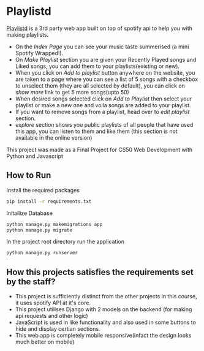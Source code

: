 # Playlistd

[Playlistd](https://playlistd.herokuapp.com/) is a 3rd party web app built on top of spotify api to help you with making playlists.
* On the _Index Page_ you can see your music taste summerised (a mini Spotify Wrapped!).
* On _Make Playlist_ section you are given your Recently Played songs and Liked songs, you can add them to your
playlists(existing or new).
* When you click on _Add to playlist_ button anywhere on the website, you are taken to a page where you can see
a list of 5 songs with a checkbox to unselect them (they are all selected by default), you can click on _show more_ link to get 5 more songs(upto 50)
* When desired songs selected click on _Add to Playlist_ then select your playlist or make a new one and voila songs are added to your playlist.
* If you want to remove songs from a playlist, head over to _edit playlist_ section.
* _explore_ section shows you public playlists of all people that have used this app, you can listen to them
and like them (this section is not available in the online version)

This project was made as a Final Project for CS50 Web Development with Python and Javascript

## How to Run
Install the required packages
```bash
pip install -r requirements.txt
```
Initailize Database
```bash
python manage.py makemigrations app
python manage.py migrate
```
In the project root directory run the application
```bash
python manage.py runserver
```

## How this projects satisfies the requirements set by the staff?
* This project is sufficiently distinct from the other projects in this course, it uses spotify API at it's core.
* This project utilises Django with 2 models on the backend (for making api requests and other logic)
* JavaScript is used in like functionality and also used in some buttons to hide and display certian sections.
* This web app is completely mobile responsive(infact the design looks much better on mobile)




